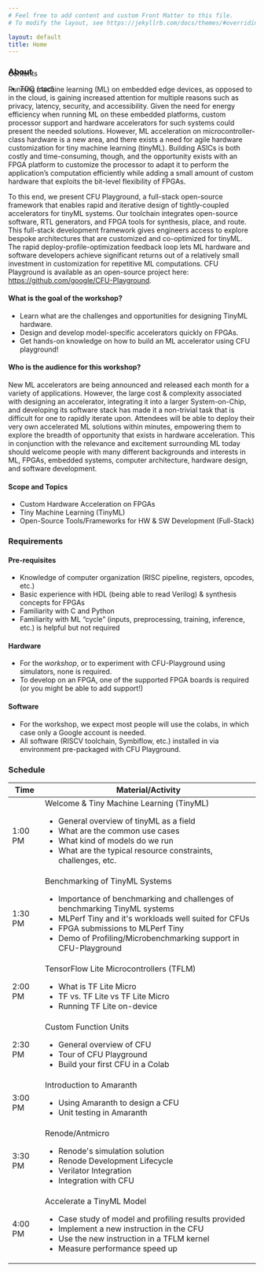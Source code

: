 ```yaml
---
# Feel free to add content and custom Front Matter to this file.
# To modify the layout, see https://jekyllrb.com/docs/themes/#overriding-theme-defaults

layout: default
title: Home
---
```


<!-- <h1> CFU-Playground: Build Your Own Custom TinyML Processor </h1>

A full-stack workshop for accelerating TinyML<br>
*FCCM May 18, 2022*

<div style="display:inline-block;">
  <a style="text-decoration:none" href="https://www.seas.harvard.edu/">
    <img src="{{ '/assets/logos/seas.svg' | relative_url }}" alt="Harvard SEAS" style="height: 2.5rem">
  </a>
</div>
<div style="display:inline-block;">
  <a style="text-decoration:none" href="https://cfu-playground.readthedocs.io/en/latest/">
    <img src="{{ '/assets/logos/google.svg' | relative_url }}" alt="Google" style="height: 2.5rem">
  </a>
</div> -->

<div id="toc_container" style="position: absolute" markdown="1">
<p class="toc_title">Contents</p>

- TOC
{:toc}
</div>

<!-- <div>
{% for event in site.event_pages %}
	<p>{{ event.title }}</p>
{% endfor %}
</div>
 -->

### About 
Running machine learning (ML) on embedded edge devices, as opposed to in the cloud, is gaining increased attention for multiple reasons such as privacy, latency, security, and accessibility. Given the need for energy efficiency when running ML on these embedded platforms, custom processor support and hardware accelerators for such systems could present the needed solutions. However, ML acceleration on microcontroller-class hardware is a new area, and there exists a need for agile hardware customization for tiny machine learning (tinyML). Building ASICs is both costly and time-consuming, though, and the opportunity exists with an FPGA platform to customize the processor to adapt it to perform the application’s computation efficiently while adding a small amount of custom hardware that exploits the bit-level flexibility of FPGAs. 

To this end, we present CFU Playground, a full-stack open-source framework that enables rapid and iterative design of tightly-coupled accelerators for tinyML systems. Our toolchain integrates open-source software, RTL generators, and FPGA tools for synthesis, place, and route. This full-stack development framework gives engineers access to explore bespoke architectures that are customized and co-optimized for tinyML. The rapid deploy-profile-optimization feedback loop lets ML hardware and software developers achieve significant returns out of a relatively small investment in customization for repetitive ML computations. CFU Playground is available as an open-source project here: https://github.com/google/CFU-Playground.

#### What is the goal of the workshop?
- Learn what are the challenges and opportunities for designing TinyML hardware.
- Design and develop model-specific accelerators quickly on FPGAs.
- Get hands-on knowledge on how to build an ML accelerator using CFU playground!

#### Who is the audience for this workshop?
New ML accelerators are being announced and released each month for a variety of applications. However, the large cost & complexity associated with designing an accelerator, integrating it into a larger System-on-Chip, and developing its software stack has made it a non-trivial task that is difficult for one to rapidly iterate upon. Attendees will be able to deploy their very own accelerated ML solutions within minutes, empowering them to explore the breadth of opportunity that exists in hardware acceleration. This in conjunction with the relevance and excitement surrounding ML today should welcome people with many different backgrounds and interests in ML, FPGAs, embedded systems, computer architecture, hardware design, and software development. 

#### Scope and Topics 
- Custom Hardware Acceleration on FPGAs
- Tiny Machine Learning (TinyML)
- Open-Source Tools/Frameworks for HW & SW Development (Full-Stack)

### Requirements
#### Pre-requisites
- Knowledge of computer organization (RISC pipeline, registers, opcodes, etc.)
- Basic experience with HDL (being able to read Verilog) & synthesis concepts for FPGAs
- Familiarity with C and Python
- Familiarity with ML “cycle” (inputs, preprocessing, training, inference, etc.) is helpful but not required

#### Hardware
- For the *workshop*, or to experiment with CFU-Playground using simulators, none is required.
- To develop on an FPGA, one of the supported FPGA boards is required (or you might be able to add support!)

#### Software
- For the workshop, we expect most people will use the colabs, in which case only a Google account is needed.
- All software (RISCV toolchain, Symbiflow, etc.) installed in via environment pre-packaged with CFU Playground. 

### Schedule
<div>
<table>
<thead>
  <tr>
    <th>Time</th>
    <th>Material/Activity</th>
  </tr>
</thead>
<tbody>
  <tr>
    <td>1:00 PM</td>
    <td>Welcome &amp; Tiny Machine Learning (TinyML)
    	<ul>
    	<li>General overview of tinyML as a field</li>
    	<li>What are the common use cases</li>
    	<li>What kind of models do we run</li>
    	<li>What are the typical resource constraints, challenges, etc.</li>
    	</ul>
    </td>
  </tr>
  <tr>
    <td>1:30 PM</td>
    <td>Benchmarking of TinyML Systems
    	<ul>
         <li>Importance of benchmarking and challenges of benchmarking TinyML systems</li>
         <li>MLPerf Tiny and it's workloads well suited for CFUs</li>
         <li>FPGA submissions to MLPerf Tiny</li>
         <li>Demo of Profiling/Microbenchmarking support in CFU-Playground</li>
    	</ul>
	</td>
  </tr>
  <tr>
    <td>2:00 PM</td>
    <td>TensorFlow Lite Microcontrollers (TFLM)
    	<ul>
    		<li>What is TF Lite Micro</li>
         <li>TF vs. TF Lite vs TF Lite Micro</li>
         <li>Running TF Lite on-device</li>
    	</ul>
	</td>
  </tr>
  <tr>
    <td>2:30 PM</td>
    <td>Custom Function Units
    	<ul>
    		<li>General overview of CFU</li>
                <li>Tour of CFU Playground</li>
                <li>Build your first CFU in a Colab</li>
    	</ul>
	</td>
  </tr>
  <tr>
    <td>3:00 PM</td>
    <td>Introduction to Amaranth
        <ul>
                <li>Using Amaranth to design a CFU</li>
                <li>Unit testing in Amaranth</li>
        </ul>
	</td>
  </tr>
  <tr>
    <td>3:30 PM</td>
    <td>Renode/Antmicro
    	<ul>
                <li>Renode's simulation solution</li>
                <li>Renode Development Lifecycle</li>
                <li>Verilator Integration</li>
                <li>Integration with CFU</li>
    	</ul>
    </td>
  </tr>
  <tr>
    <td>4:00 PM</td>
    <td>Accelerate a TinyML Model
    	<ul>
                <li>Case study of model and profiling results provided</li>
                <li>Implement a new instruction in the CFU</li>
                <li>Use the new instruction in a TFLM kernel</li>
                <li>Measure performance speed up</li>
    	</ul>
    </td>
  </tr>
</tbody>
</table>
</div>
